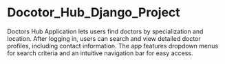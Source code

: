 # Docotor_Hub_Django_Project
Doctors Hub Application lets users find doctors by specialization and location. After logging in, users can search and view detailed doctor profiles, including contact information. The app features dropdown menus for search criteria and an intuitive navigation bar for easy access.
